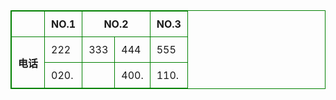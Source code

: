 <!doctype html>
<html>
<head>
<style type="text/css">
table, td, th
  {border:1px solid green;}

th
  { background-color:green;
  color:white;}
  td,th 
{padding:10px;}
</style>
</head>
<body>
<table>
<tr>
<th></th>
<th>NO.1</th>
<th colspan="2">NO.2</th>
<th>NO.3</th>
</tr>
<tr>
<th rowspan="2">电话</th>
<td>222</td>
<td>333</td>
<td>444</td>
<td>555</td>
</tr>
<tr>
<td>020.</td>
<td> &nbsp</td>
<td>400.</td>
<td>110.</td>
</tr>
</table>
</body>
</html>
